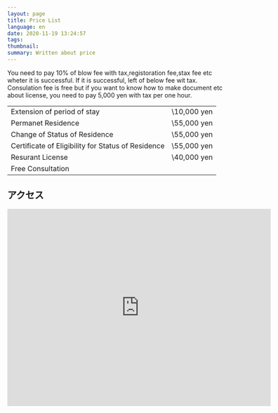 ```yaml
---
layout: page
title: Price List
language: en
date: 2020-11-19 13:24:57
tags:
thumbnail:
summary: Written about price
---
```

You need to pay 10% of blow fee with tax,registoration fee,stax fee etc wheter it is successful.
If it is successful, left of below fee wit tax.
Consulation fee is free but if you want to know how to make document etc about license, you need to pay 5,000 yen with tax per one hour.

|    |    |
| ---- | ---- |
| Extension of period of stay |  \10,000 yen  |
| Permanet Residence |  \55,000 yen  |
| Change of Status of Residence |  \55,000 yen  |
| Certificate of Eligibility for Status of Residence |  \55,000 yen  |
| Resurant License | \40,000 yen |
| Free Consultation |   |


## アクセス
<iframe src="https://www.google.com/maps/embed?pb=!1m18!1m12!1m3!1d3239.0648183045996!2d139.79760191526!3d35.724624380184196!2m3!1f0!2f0!3f0!3m2!1i1024!2i768!4f13.1!3m3!1m2!1s0x60188eeef5223ba1%3A0x55c97367f17381df!2z44CSMTExLTAwMjUg5p2x5Lqs6YO95Y-w5p2x5Yy65p2x5rWF6I2J77yS5LiB55uu77yS77yU4oiS77yR77yXIOOBteOBmOOCs-ODvOODnQ!5e0!3m2!1sja!2sjp!4v1548125976549" width="600" height="450" frameborder="0" style="border:0" allowfullscreen="" ></iframe>
